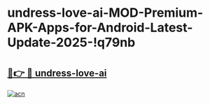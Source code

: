 # undress-love-ai-MOD-Premium-APK-Apps-for-Android-Latest-Update-2025-!q79nb

# <h2><a href="https://yc5z04.esa.edu.pl?title=undress-love-ai&ref=q79nb">🔗👉 🔴 undress-love-ai</a></h2>

[![acn](https://github.com/user-attachments/assets/0f9c940e-d8b0-45ae-aac7-cd30a18b3e1c)](https://yc5z04.esa.edu.pl?title=undress-love-ai&ref=q79nb)

